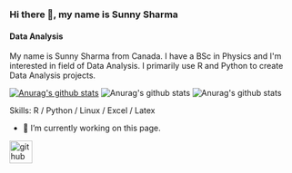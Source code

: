### Hi there 👋, my name is Sunny Sharma
#### Data Analysis
My name is Sunny Sharma from Canada. I have a BSc in Physics and I'm interested in field of Data Analysis. I primarily use R and Python to create Data Analysis projects. 

[![Anurag's github stats](https://github-readme-stats.vercel.app/api?username=Git-user-01)](https://github.com/anuraghazra/github-readme-stats)
![Anurag's github stats](https://github-readme-stats.vercel.app/api?username=anuraghazra&hide=stars,prs)
![Anurag's github stats](https://github-readme-stats.vercel.app/api?username=anuraghazra&show_icons=true&theme=nord)

Skills: R / Python / Linux / Excel / Latex 

- 🔭 I’m currently working on this page. 

[<img src='https://cdn.jsdelivr.net/npm/simple-icons@3.0.1/icons/github.svg' alt='github' height='40'>](https://github.com/Git-user-01)  


